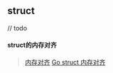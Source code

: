 ## struct
// todo


#### struct的内存对齐
> [内存对齐](https://zhuanlan.zhihu.com/p/53413177)
> [Go struct 内存对齐](https://geektutu.com/post/hpg-struct-alignment.html)